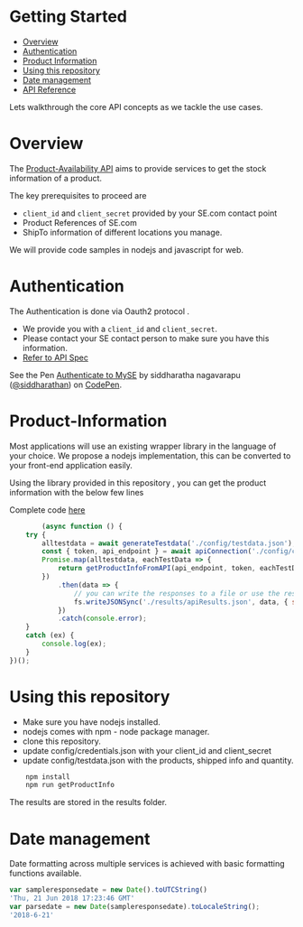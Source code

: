 # Getting Started
- [Overview](#Overview)
- [Authentication](#Authentication)
- [Product Information](#Product-Information)
- [Using this repository](#Using-this-repository)
- [Date management](#Date-management)
- [API Reference](https://api-explorer.se.com/)

Lets walkthrough the core API concepts as we tackle the use cases.

# Overview

The [Product-Availability API](https://api-explorer.se.com/) aims to provide services to get the stock information of a product.

The key prerequisites to proceed are 
- ```client_id``` and ```client_secret``` provided by your SE.com contact point
- Product References of SE.com
- ShipTo information of different locations you manage.

We will provide code samples in nodejs and javascript for web. 

# Authentication

The Authentication is done via Oauth2 protocol .
 - We provide you with a ```client_id``` and ```client_secret```.
 - Please contact your SE contact person to make sure you have this information.
- [Refer to API Spec](https://api-explorer.se.com/)

<p data-height="966" data-theme-id="light" data-slug-hash="gKeqgL" data-default-tab="js,result" data-user="siddharathan" data-embed-version="2" data-pen-title="Authenticate to MySE" class="codepen">See the Pen <a href="https://codepen.io/siddharathan/pen/gKeqgL/">Authenticate to MySE</a> by siddharatha nagavarapu (<a href="https://codepen.io/siddharathan">@siddharathan</a>) on <a href="https://codepen.io">CodePen</a>.</p>
<script async src="https://static.codepen.io/assets/embed/ei.js"></script>

# Product-Information

Most applications will use an existing wrapper library in the language of your choice. We propose a nodejs implementation, this can be converted to your front-end application easily.

Using the library provided in this repository , you can get the product information with the below few lines

Complete code [here](https://github.com/siddharatha/MySEServices/blob/master/getInfoFromMySEAPI.js)

``` js
        (async function () {
    try {
        alltestdata = await generateTestdata('./config/testdata.json');
        const { token, api_endpoint } = await apiConnection('./config/credentials.json');
        Promise.map(alltestdata, eachTestData => {
            return getProductInfoFromAPI(api_endpoint, token, eachTestData.product, _.toString(eachTestData.quantity), _.toString(eachTestData.shipTo));
        })
            .then(data => {
                // you can write the responses to a file or use the response to be displayed on a browser.
                fs.writeJSONSync('./results/apiResults.json', data, { spaces: 2 });
            })
            .catch(console.error);
    }
    catch (ex) {
        console.log(ex);
    }
})();

```

# Using this repository

- Make sure you have nodejs installed.
- nodejs comes with npm - node package manager.
- clone this repository.
- update config/credentials.json with your client_id and client_secret
- update config/testdata.json with the products, shipped info and quantity.

``` bash
    npm install
    npm run getProductInfo
```

The results are stored in the results folder.

# Date management
Date formatting across multiple services is achieved with basic formatting functions available.

``` js
var sampleresponsedate = new Date().toUTCString()
'Thu, 21 Jun 2018 17:23:46 GMT'
var parsedate = new Date(sampleresponsedate).toLocaleString();
'2018-6-21'
```